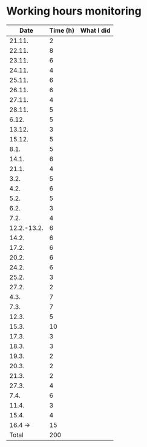 # Working hours monitoring

| Date        | Time (h) | What I did |
| ----------- | -------- | ---------- |
| 21.11.      | 2        |
| 22.11.      | 8        |
| 23.11.      | 6        |
| 24.11.      | 4        |
| 25.11.      | 6        |
| 26.11.      | 6        |
| 27.11.      | 4        |
| 28.11.      | 5        |
| 6.12.       | 5        |
| 13.12.      | 3        |
| 15.12.      | 5        |
| 8.1.        | 5        |
| 14.1.       | 6        |
| 21.1.       | 4        |
| 3.2.        | 5        |
| 4.2.        | 6        |
| 5.2.        | 5        |
| 6.2.        | 3        |
| 7.2.        | 4        |
| 12.2.-13.2. | 6        |
| 14.2.       | 6        |
| 17.2.       | 6        |
| 20.2.       | 6        |
| 24.2.       | 6        |
| 25.2.       | 3        |
| 27.2.       | 2        |
| 4.3.        | 7        |
| 7.3.        | 7        |
| 12.3.       | 5        |
| 15.3.       | 10       |
| 17.3.       | 3        |
| 18.3.       | 3        |
| 19.3.       | 2        |
| 20.3.       | 2        |
| 21.3.       | 2        |
| 27.3.       | 4        |
| 7.4.        | 6        |
| 11.4.       | 3        |
| 15.4.       | 4        |
| 16.4 ->     | 15       |
| Total       | 200      |
